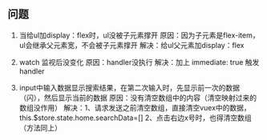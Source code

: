 ## 问题
  1. 当给ul加display：flex时，ul没被子元素撑开
     原因：因为子元素是flex-item，ul会继承父元素宽，不会被子元素撑开
     解决：给ul父元素加display：flex
     
  2. watch 监视后没变化
     原因：handler没执行
     解决：加上 immediate: true 触发handler 
  
  3. input中输入数据显示搜索结果，在第二次输入时，先显示前一次的数据（闪），然后显示当前的数据
     原因：没有清空数组中的内容（清空映射过来的数组没作用）
     解决：1、请求发送之前清空数组，直接清空vuex中的数据，this.$store.state.home.searchData=[]
          2、点击右边x号时，也得清空数组（方法同上）   
     
